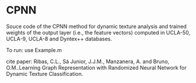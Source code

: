 # CPNN
Souce code of the CPNN method for dynamic texture analysis and trained weights of the output layer (i.e., the feature vectors) computed in UCLA-50, UCLA-9, UCLA-8 and Dyntex++ databases.

To run: use Example.m






cite paper: Ribas, C.L., Sá Junior, J.J.M., Manzanera, A. and Bruno, O.M..Learning Graph Representation with Randomized Neural Network for Dynamic Texture Classification.
